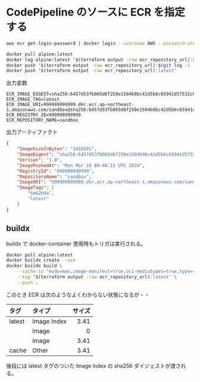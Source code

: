 # CodePipeline のソースに ECR を指定する

```sh
aws ecr get-login-password | docker login --username AWS --password-stdin "$(terraform output -raw ecr_repository_url)"

docker pull alpine:latest
docker tag alpine:latest "$(terraform output -raw ecr_repository_url):$(git log -1 --format=format:%h)"
docker push "$(terraform output -raw ecr_repository_url):$(git log -1 --format=format:%h)"
docker push "$(terraform output -raw ecr_repository_url):latest"
```

出力変数

```
ECR_IMAGE_DIGEST=sha256:6457d53fb065d6f250e1504b9bc42d5b6c65941d57532c072d929dd0628977d0
ECR_IMAGE_TAG=latest
ECR_IMAGE_URI=999999999999.dkr.ecr.ap-northeast-1.amazonaws.com/sandbox@sha256:6457d53fb065d6f250e1504b9bc42d5b6c65941d57532c072d929dd0628977d0
ECR_REGISTRY_ID=999999999999
ECR_REPOSITORY_NAME=sandbox
```

出力アーティファクト

```json
{
    "ImageSizeInBytes": "3410201",
    "ImageDigest": "sha256:6457d53fb065d6f250e1504b9bc42d5b6c65941d57532c072d929dd0628977d0",
    "Version": "1.0",
    "ImagePushedAt": "Mon Mar 18 00:46:15 UTC 2024",
    "RegistryId": "999999999999",
    "RepositoryName": "sandbox",
    "ImageURI": "999999999999.dkr.ecr.ap-northeast-1.amazonaws.com/sandbox@sha256:6457d53fb065d6f250e1504b9bc42d5b6c65941d57532c072d929dd0628977d0",
    "ImageTags": [
        "6e62bda",
        "latest"
    ]
}
```

## buildx

buildx で docker-container 使用時もトリガは実行される。

```sh
docker pull alpine:latest
docker buildx create --use
docker buildx build \
    --cache-to "mode=max,image-manifest=true,oci-mediatypes=true,type=registry,ref=$(terraform output -raw ecr_repository_url):cache" \
    --tag "$(terraform output -raw ecr_repository_url):latest" \
    --push .
```

このとき ECR は次のようなよくわからない状態になるが・・

|  タグ  |   タイプ    | サイズ |
| :----- | :---------- | -----: |
| latest | Image Index | 3.41   |
|        | Image       | 0      |
|        | Image       | 3.41   |
| cache  | Other       | 3.41   |

後段には latest タグのついた Image Index の sha256 ダイジェストが渡される。
